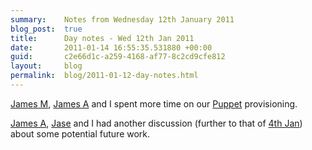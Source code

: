 ```yaml
---
summary:    Notes from Wednesday 12th January 2011
blog_post:  true
title:      Day notes - Wed 12th Jan 2011
date:       2011-01-14 16:55:35.531880 +00:00
guid:       c2e66d1c-a259-4168-af77-8c2cd9cfe812
layout:     blog
permalink:  blog/2011-01-12-day-notes.html
---
```

[James M](http://jamesmead.org/), [James A](http://interblah.net/) and I spent more time on our [Puppet](http://www.puppetlabs.com/) provisioning.

[James A](http://interblah.net/), [Jase](http://jasoncale.com/) and I had another discussion (further to that of [4th Jan](/blog/2011-01-04-day-notes)) about some potential future work.
